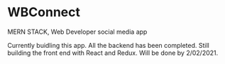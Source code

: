 # WBConnect
MERN STACK, Web Developer social media app

Currently buidling this app. All the backend has been completed. Still building the front end with React and Redux. Will be done by 2/02/2021.
